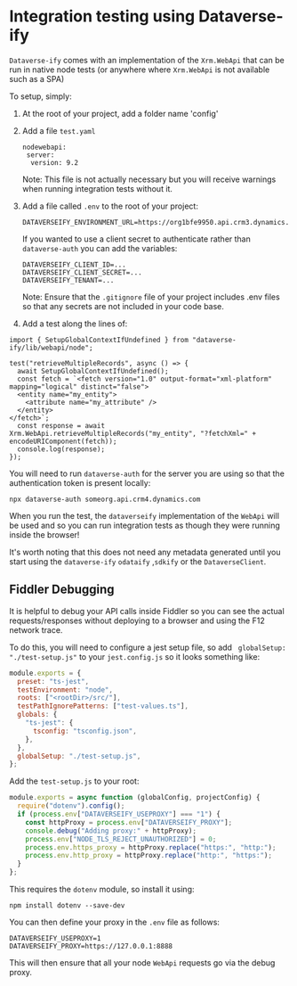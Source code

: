 # Integration testing using Dataverse-ify
`Dataverse-ify` comes with an implementation of the `Xrm.WebApi` that can be run in native node tests (or anywhere where `Xrm.WebApi` is not available such as a SPA)

To setup, simply:
1. At the root of your project, add a folder name 'config' 

2. Add a file `test.yaml`
   ```
   nodewebapi:
    server:
     version: 9.2
   ```

   Note: This file is not actually necessary but you will receive warnings when running integration tests without it.

3. Add a file called `.env` to the root of your project:

   ```
   DATAVERSEIFY_ENVIRONMENT_URL=https://org1bfe9950.api.crm3.dynamics.com
   ```

   If you wanted to use a client secret to authenticate rather than `dataverse-auth` you can add the variables:

   ```
   DATAVERSEIFY_CLIENT_ID=...
   DATAVERSEIFY_CLIENT_SECRET=...
   DATAVERSEIFY_TENANT=...
   ```

   Note: Ensure that the `.gitignore` file of your project includes .env files so that any secrets are not included in your code base.

4. Add a test along the lines of:

```
import { SetupGlobalContextIfUndefined } from "dataverse-ify/lib/webapi/node";

test("retrieveMultipleRecords", async () => {
  await SetupGlobalContextIfUndefined();
  const fetch = `<fetch version="1.0" output-format="xml-platform" mapping="logical" distinct="false">
  <entity name="my_entity">
    <attribute name="my_attribute" />
  </entity>
</fetch>`;
  const response = await Xrm.WebApi.retrieveMultipleRecords("my_entity", "?fetchXml=" + encodeURIComponent(fetch));
  console.log(response);
});
```

You will need to run `dataverse-auth` for the server you are using so that the authentication token is present locally:
```
npx dataverse-auth someorg.api.crm4.dynamics.com
```

When you run the test, the `dataverseify` implementation of the `WebApi` will be used and so you can run integration tests as though they were running inside the browser!

It's worth noting that this does not need any metadata generated until you start using the `dataverse-ify` `odataify` ,`sdkify` or the `DataverseClient`.

## Fiddler Debugging

It is helpful to debug your API calls inside Fiddler so you can see the actual requests/responses without deploying to a browser and using the F12 network trace.

To do this, you will need to configure a jest setup file, so add ` globalSetup: "./test-setup.js"` to your `jest.config.js` so it looks something like:

```javascript
module.exports = {
  preset: "ts-jest",
  testEnvironment: "node",
  roots: ["<rootDir>/src/"],
  testPathIgnorePatterns: ["test-values.ts"],
  globals: {
    "ts-jest": {
      tsconfig: "tsconfig.json",
    },
  },
  globalSetup: "./test-setup.js",
};
```

Add the `test-setup.js` to your root:

```javascript
module.exports = async function (globalConfig, projectConfig) {
  require("dotenv").config();
  if (process.env["DATAVERSEIFY_USEPROXY"] === "1") {
    const httpProxy = process.env["DATAVERSEIFY_PROXY"];
    console.debug("Adding proxy:" + httpProxy);
    process.env["NODE_TLS_REJECT_UNAUTHORIZED"] = 0;
    process.env.https_proxy = httpProxy.replace("https:", "http:");
    process.env.http_proxy = httpProxy.replace("http:", "https:");
  }
};
```

This requires the `dotenv` module, so install it using:

```
npm install dotenv --save-dev
```

You can then define your proxy in the `.env` file as follows:

```
DATAVERSEIFY_USEPROXY=1
DATAVERSEIFY_PROXY=https://127.0.0.1:8888
```

This will then ensure that all your node `WebApi` requests go via the debug proxy.